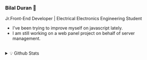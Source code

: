 ### Bilal Duran 👋
 
Jr.Front-End Developer | Electrical Electronics Engineering Student

- I've been trying to improve myself on javascript lately.
- I am still working on a web panel project on behalf of server management.

<br />

<details >
<summary> 💡 Github Stats</summary>

<p>

<img src="https://github-readme-stats.vercel.app/api?username=bilalduran&&show_icons=true&count_private=true&include_all_commits=true"/></p>

</details>



<!--
**bilalduran/bilalduran** is a ✨ _special_ ✨ repository because its `README.md` (this file) appears on your GitHub profile.

Here are some ideas to get you started:



- 🔭 I’m currently working on ...
- 🌱 I’m currently learning ...
- 👯 I’m looking to collaborate on ...
- 🤔 I’m looking for help with ...
- 💬 Ask me about ...
- 📫 How to reach me: ...
- 😄 Pronouns: ...
- ⚡ Fun fact: ...
-->
